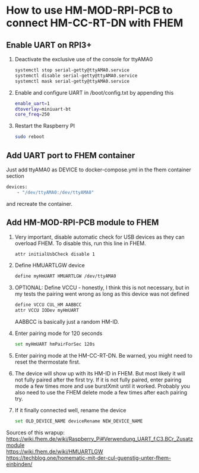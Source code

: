 # How to use HM-MOD-RPI-PCB to connect HM-CC-RT-DN with FHEM

## Enable UART on RPI3+

1. Deactivate the exclusive use of the console for ttyAMA0

    ```bash
    systemctl stop serial-getty@ttyAMA0.service
    systemctl disable serial-getty@ttyAMA0.service
    systemctl mask serial-getty@ttyAMA0.service
    ```

2. Enable and configure UART in /boot/config.txt by appending this

    ```bash
    enable_uart=1
    dtoverlay=miniuart-bt
    core_freq=250
    ```

3. Restart the Raspberry PI

    ```bash
    sudo reboot
    ```

## Add UART port to FHEM container

Just add ttyAMA0 as DEVICE to docker-compose.yml in the fhem container section

```bash
devices:
    - "/dev/ttyAMA0:/dev/ttyAMA0"
```

and recreate the container.

## Add HM-MOD-RPI-PCB module to FHEM

1. Very important, disable automatic check for USB devices as they can overload FHEM. To disable this, run this line in FHEM.

    ```bash
    attr initialUsbCheck disable 1
    ```

2. Define HMUARTLGW device

    ```bash
    define myHmUART HMUARTLGW /dev/ttyAMA0
    ```

3. OPTIONAL: Define VCCU - honestly, I think this is not necessary, but in my tests the pairing went wrong as long as this device was not defined

    ```bash
    define VCCU CUL_HM AABBCC
    attr VCCU IODev myHmUART
    ```

    AABBCC is basically just a random HM-ID.

4. Enter pairing mode for 120 seconds

    ```bash
    set myHmUART hmPairForSec 120s
    ```

5. Enter pairing mode at the HM-CC-RT-DN. Be warned, you might need to reset the thermostate first.

6. The device will show up with its HM-ID in FHEM. But most likely it will not fully paired after the first try. If it is not fully paired, enter pairing mode a few times more and use burstXmit until it worked. Probably you also need to use the FHEM delete mode a few times after each pairing try.

7. If it finally connected well, rename the device

    ```bash
    set OLD_DEVICE_NAME deviceRename NEW_DEVICE_NAME
    ```

Sources of this wrapup:
<https://wiki.fhem.de/wiki/Raspberry_Pi#Verwendung_UART_f.C3.BCr_Zusatzmodule>  
<https://wiki.fhem.de/wiki/HMUARTLGW>  
<https://techblog.one/homematic-mit-der-cul-guenstig-unter-fhem-einbinden/>  
